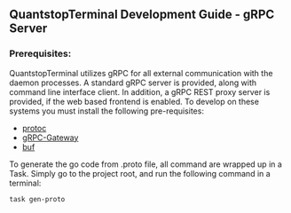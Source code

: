## QuantstopTerminal Development Guide - gRPC Server

### Prerequisites:
QuantstopTerminal utilizes gRPC for all external communication with the daemon processes.
A standard gRPC server is provided, along with command line interface client.
In addition, a gRPC REST proxy server is provided, if the web based frontend is enabled. 
To develop on these systems you must install the following pre-requisites:

* [protoc](https://developers.google.com/protocol-buffers/docs/gotutorial)
* [gRPC-Gateway](https://grpc-ecosystem.github.io/grpc-gateway/)
* [buf](https://docs.buf.build/installation)




To generate the go code from .proto file, all command are wrapped up in a Task.
Simply go to the project root, and run the following command in a terminal:
```bash
task gen-proto
```


<!--```bash
protoc --go_opt=paths=source_relative --go_out=plugins=grpc:./ rpc.proto
go get \
    github.com/grpc-ecosystem/grpc-gateway/v2/protoc-gen-grpc-gateway \
    github.com/grpc-ecosystem/grpc-gateway/v2/protoc-gen-openapiv2 \
    google.golang.org/protobuf/cmd/protoc-gen-go \
    google.golang.org/grpc/cmd/protoc-gen-go-grpc
```-->